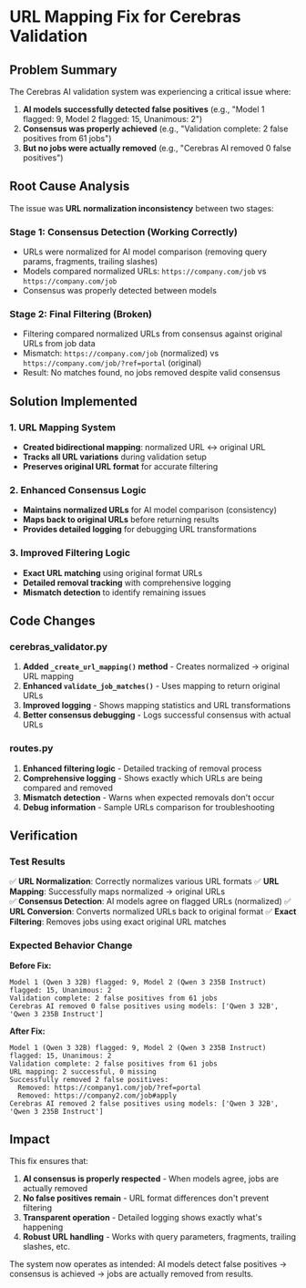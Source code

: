 # URL Mapping Fix for Cerebras Validation

## Problem Summary

The Cerebras AI validation system was experiencing a critical issue where:

1. **AI models successfully detected false positives** (e.g., "Model 1 flagged: 9, Model 2 flagged: 15, Unanimous: 2")
2. **Consensus was properly achieved** (e.g., "Validation complete: 2 false positives from 61 jobs")
3. **But no jobs were actually removed** (e.g., "Cerebras AI removed 0 false positives")

## Root Cause Analysis

The issue was **URL normalization inconsistency** between two stages:

### Stage 1: Consensus Detection (Working Correctly)
- URLs were normalized for AI model comparison (removing query params, fragments, trailing slashes)
- Models compared normalized URLs: `https://company.com/job` vs `https://company.com/job`
- Consensus was properly detected between models

### Stage 2: Final Filtering (Broken)
- Filtering compared normalized URLs from consensus against original URLs from job data
- Mismatch: `https://company.com/job` (normalized) vs `https://company.com/job/?ref=portal` (original)
- Result: No matches found, no jobs removed despite valid consensus

## Solution Implemented

### 1. URL Mapping System
- **Created bidirectional mapping**: normalized URL ↔ original URL
- **Tracks all URL variations** during validation setup
- **Preserves original URL format** for accurate filtering

### 2. Enhanced Consensus Logic
- **Maintains normalized URLs** for AI model comparison (consistency)
- **Maps back to original URLs** before returning results
- **Provides detailed logging** for debugging URL transformations

### 3. Improved Filtering Logic
- **Exact URL matching** using original format URLs
- **Detailed removal tracking** with comprehensive logging
- **Mismatch detection** to identify remaining issues

## Code Changes

### cerebras_validator.py
1. **Added `_create_url_mapping()` method** - Creates normalized → original URL mapping
2. **Enhanced `validate_job_matches()`** - Uses mapping to return original URLs
3. **Improved logging** - Shows mapping statistics and URL transformations
4. **Better consensus debugging** - Logs successful consensus with actual URLs

### routes.py
1. **Enhanced filtering logic** - Detailed tracking of removal process
2. **Comprehensive logging** - Shows exactly which URLs are being compared and removed
3. **Mismatch detection** - Warns when expected removals don't occur
4. **Debug information** - Sample URLs comparison for troubleshooting

## Verification

### Test Results
✅ **URL Normalization**: Correctly normalizes various URL formats
✅ **URL Mapping**: Successfully maps normalized → original URLs  
✅ **Consensus Detection**: AI models agree on flagged URLs (normalized)
✅ **URL Conversion**: Converts normalized URLs back to original format
✅ **Exact Filtering**: Removes jobs using exact original URL matches

### Expected Behavior Change

**Before Fix:**
```
Model 1 (Qwen 3 32B) flagged: 9, Model 2 (Qwen 3 235B Instruct) flagged: 15, Unanimous: 2
Validation complete: 2 false positives from 61 jobs
Cerebras AI removed 0 false positives using models: ['Qwen 3 32B', 'Qwen 3 235B Instruct']
```

**After Fix:**
```
Model 1 (Qwen 3 32B) flagged: 9, Model 2 (Qwen 3 235B Instruct) flagged: 15, Unanimous: 2
Validation complete: 2 false positives from 61 jobs
URL mapping: 2 successful, 0 missing
Successfully removed 2 false positives:
  Removed: https://company1.com/job/?ref=portal
  Removed: https://company2.com/job#apply
Cerebras AI removed 2 false positives using models: ['Qwen 3 32B', 'Qwen 3 235B Instruct']
```

## Impact

This fix ensures that:
1. **AI consensus is properly respected** - When models agree, jobs are actually removed
2. **No false positives remain** - URL format differences don't prevent filtering
3. **Transparent operation** - Detailed logging shows exactly what's happening
4. **Robust URL handling** - Works with query parameters, fragments, trailing slashes, etc.

The system now operates as intended: AI models detect false positives → consensus is achieved → jobs are actually removed from results.